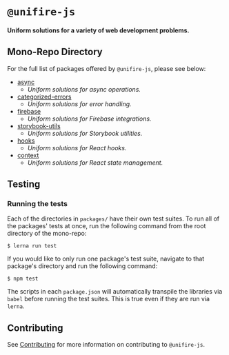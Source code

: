 # `@unifire-js`

#### <b>Uniform solutions for a variety of web development problems.</b>

## Mono-Repo Directory

For the full list of packages offered by `@unifire-js`, please see below:

* [async](/packages/async)
    * <i>Uniform solutions for async operations.</i>
* [categorized-errors](/packages/categorized-errors)
    * <i>Uniform solutions for error handling.</i>
* [firebase](/packages/firebase)
    * <i>Uniform solutions for Firebase integrations.</i>
* [storybook-utils](/packages/storybook-utils)
    * <i>Uniform solutions for Storybook utilities.</i>
* [hooks](/packages/hooks)
    * <i>Uniform solutions for React hooks.</i>
* [context](/packages/context)
    * <i>Uniform solutions for React state management.</i>

## Testing

### Running the tests

Each of the directories in `packages/` have their own test suites. To run all of the packages' tests at once, run the following command from the root directory of the mono-repo:

```
$ lerna run test
```

If you would like to only run one package's test suite, navigate to that package's directory and run the following command:

```
$ npm test
```

The scripts in each `package.json` will automatically transpile the libraries via `babel` before running the test suites. This is true even if they are run via `lerna`.

## Contributing

See [Contributing](/CONTRIBUTING.md) for more information on contributing to `@unifire-js`.